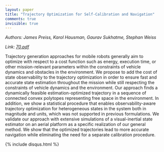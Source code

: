 ```yaml
---
layout: paper
title: "Trajectory Optimization for Self-Calibration and Navigation"
comments: true
invisible: true
---
```


<p class="text-left"><i>Authors: James Preiss, Karol Hausman, Gaurav Sukhatme, Stephan Weiss</i></p>
<p class="text-left"><i>Link: <a href="https://storage.googleapis.com/rss2017-papers/70.pdf">70.pdf</a></i></p>

Trajectory generation approaches for mobile robots generally aim to optimize with respect to a cost function such as energy, execution time, or other mission-relevant parameters within the constraints of vehicle dynamics and obstacles in the environment. We propose to add the cost of state observability to the trajectory optimization in order to ensure fast and accurate state estimation throughout the mission while still respecting the constraints of vehicle dynamics and the environment. Our approach finds a dynamically feasible estimation-optimized trajectory in a sequence of connected convex polytopes representing free space in the environment. In addition, we show a statistical procedure that enables observability-aware trajectory optimization for heterogeneous states in the system both in magnitude and units, which was not supported in previous formulations. We validate our approach with extensive simulations of a visual-inertial state estimator on an aerial platform as a specific realization of our general method. We show that the optimized trajectories lead to more accurate navigation while eliminating the need for a separate calibration procedure.

{% include disqus.html %}